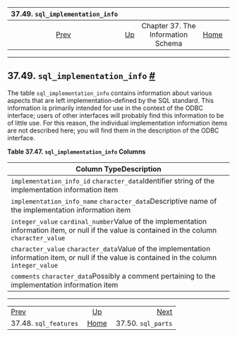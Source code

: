<!--?xml version="1.0" encoding="UTF-8" standalone="no"?-->

|               37.49. `sql_implementation_info`              |                                                                    |                                    |                                                       |                                                       |
| :---------------------------------------------------------: | :----------------------------------------------------------------- | :--------------------------------: | ----------------------------------------------------: | ----------------------------------------------------: |
| [Prev](infoschema-sql-features.html "37.48. sql_features")  | [Up](information-schema.html "Chapter 37. The Information Schema") | Chapter 37. The Information Schema | [Home](index.html "PostgreSQL 17devel Documentation") |  [Next](infoschema-sql-parts.html "37.50. sql_parts") |

***

## 37.49. `sql_implementation_info` [#](#INFOSCHEMA-SQL-IMPLEMENTATION-INFO)

The table `sql_implementation_info` contains information about various aspects that are left implementation-defined by the SQL standard. This information is primarily intended for use in the context of the ODBC interface; users of other interfaces will probably find this information to be of little use. For this reason, the individual implementation information items are not described here; you will find them in the description of the ODBC interface.

**Table 37.47. `sql_implementation_info` Columns**

| Column TypeDescription                                                                                                                           |
| ------------------------------------------------------------------------------------------------------------------------------------------------ |
| `implementation_info_id` `character_data`Identifier string of the implementation information item                                                |
| `implementation_info_name` `character_data`Descriptive name of the implementation information item                                               |
| `integer_value` `cardinal_number`Value of the implementation information item, or null if the value is contained in the column `character_value` |
| `character_value` `character_data`Value of the implementation information item, or null if the value is contained in the column `integer_value`  |
| `comments` `character_data`Possibly a comment pertaining to the implementation information item                                                  |

***

|                                                             |                                                                    |                                                       |
| :---------------------------------------------------------- | :----------------------------------------------------------------: | ----------------------------------------------------: |
| [Prev](infoschema-sql-features.html "37.48. sql_features")  | [Up](information-schema.html "Chapter 37. The Information Schema") |  [Next](infoschema-sql-parts.html "37.50. sql_parts") |
| 37.48. `sql_features`                                       |        [Home](index.html "PostgreSQL 17devel Documentation")       |                                    37.50. `sql_parts` |
